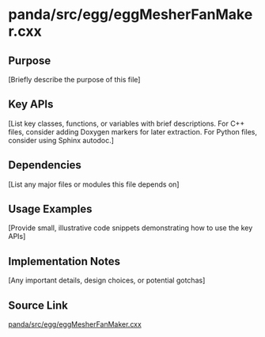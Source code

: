 # panda/src/egg/eggMesherFanMaker.cxx

## Purpose
[Briefly describe the purpose of this file]

## Key APIs
[List key classes, functions, or variables with brief descriptions.
For C++ files, consider adding Doxygen markers for later extraction.
For Python files, consider using Sphinx autodoc.]

## Dependencies
[List any major files or modules this file depends on]

## Usage Examples
[Provide small, illustrative code snippets demonstrating how to use the key APIs]

## Implementation Notes
[Any important details, design choices, or potential gotchas]

## Source Link
[panda/src/egg/eggMesherFanMaker.cxx](link_to_source_repository/panda/src/egg/eggMesherFanMaker.cxx)
